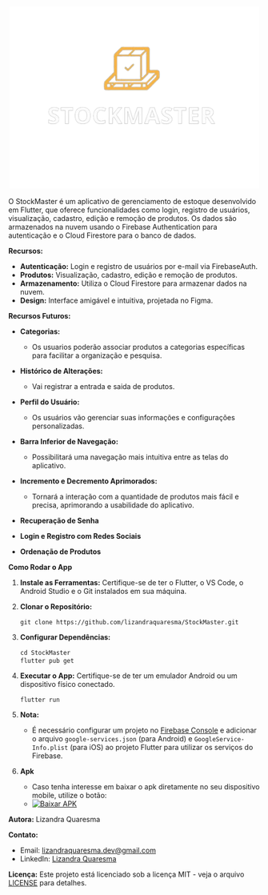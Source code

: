 <p align="center">
  <img src="assets/images/stockmaster.png" alt="StockMaster Logo" width="500">
</p>

O StockMaster é um aplicativo de gerenciamento de estoque desenvolvido em Flutter, que oferece funcionalidades como login, registro de usuários, visualização, cadastro, edição e remoção de produtos. Os dados são armazenados na nuvem usando o Firebase Authentication para autenticação e o Cloud Firestore para o banco de dados.

**Recursos:**
- **Autenticação:** Login e registro de usuários por e-mail via FirebaseAuth.
- **Produtos:** Visualização, cadastro, edição e remoção de produtos.
- **Armazenamento:** Utiliza o Cloud Firestore para armazenar dados na nuvem.
- **Design:** Interface amigável e intuitiva, projetada no Figma.


**Recursos Futuros:**

- **Categorias:** 
  - Os usuarios poderão associar produtos a categorias específicas para facilitar a organização e pesquisa.

- **Histórico de Alterações:** 
  - Vai registrar a entrada e saida de produtos.

- **Perfil do Usuário:** 
  - Os usuários vão gerenciar suas informações e configurações personalizadas.

- **Barra Inferior de Navegação:** 
  - Possibilitará uma navegação mais intuitiva entre as telas do aplicativo.

- **Incremento e Decremento Aprimorados:** 
  - Tornará a interação com a quantidade de produtos mais fácil e precisa, aprimorando a usabilidade do aplicativo.

- **Recuperação de Senha**

- **Login e Registro com Redes Sociais**

- **Ordenação de Produtos**

**Como Rodar o App**

1. **Instale as Ferramentas:**
   Certifique-se de ter o Flutter, o VS Code, o Android Studio e o Git instalados em sua máquina.

2. **Clonar o Repositório:**
   ```
   git clone https://github.com/lizandraquaresma/StockMaster.git
   ```

3. **Configurar Dependências:**
   ```
   cd StockMaster
   flutter pub get
   ```

4. **Executar o App:**
   Certifique-se de ter um emulador Android ou um dispositivo físico conectado.
   ```
   flutter run
   ```

5. **Nota:**
   - É necessário configurar um projeto no [Firebase Console](https://console.firebase.google.com/) e adicionar o arquivo `google-services.json` (para Android) e `GoogleService-Info.plist` (para iOS) ao projeto Flutter para utilizar os serviços do Firebase.

6. **Apk**
   - Caso tenha interesse em baixar o apk diretamente no seu dispositivo mobile, utilize o botão:
   - [![Baixar APK](https://img.shields.io/badge/Baixar%20APK-Download-blue?style=for-the-badge&logo=android)](https://drive.google.com/uc?export=download&id=1SXvI-HYryFgROk3YnDPcsBHnuFamhgFQ)

**Autora:**
Lizandra Quaresma

**Contato:**
- Email: lizandraquaresma.dev@gmail.com
- LinkedIn: [Lizandra Quaresma](https://www.linkedin.com/in/lizandraquaresma/)

**Licença:**
Este projeto está licenciado sob a licença MIT - veja o arquivo [LICENSE](LICENSE) para detalhes.

